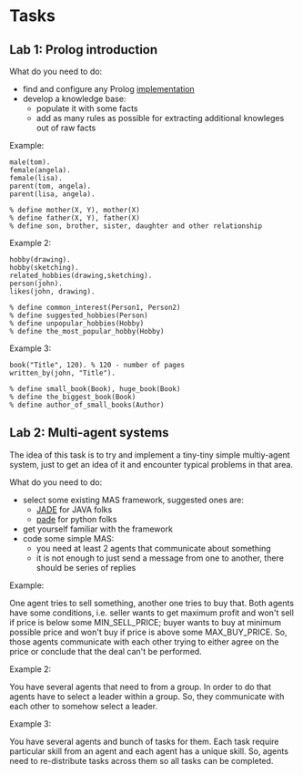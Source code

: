 # Tasks

## Lab 1: Prolog introduction

What do you need to do:
- find and configure any Prolog [implementation](https://en.wikipedia.org/wiki/Comparison_of_Prolog_implementations)
- develop a knowledge base:
  - populate it with some facts
  - add as many rules as possible for extracting additional knowleges out of raw facts
  
Example:

```
male(tom).
female(angela).
female(lisa).
parent(tom, angela).
parent(lisa, angela).

% define mother(X, Y), mother(X)
% define father(X, Y), father(X)
% define son, brother, sister, daughter and other relationship
```

Example 2:

```
hobby(drawing).
hobby(sketching).
related_hobbies(drawing,sketching).
person(john).
likes(john, drawing).

% define common_interest(Person1, Person2)
% define suggested_hobbies(Person)
% define unpopular_hobbies(Hobby)
% define the_most_popular_hobby(Hobby)
```

Example 3:

```
book("Title", 120). % 120 - number of pages
written_by(john, "Title").

% define small_book(Book), huge_book(Book)
% define the_biggest_book(Book)
% define author_of_small_books(Author)
```

## Lab 2: Multi-agent systems

The idea of this task is to try and implement a tiny-tiny simple multiy-agent system,
just to get an idea of it and encounter typical problems in that area.

What do you need to do:
- select some existing MAS framework, suggested ones are:
  - [JADE](https://jade.tilab.com/) for JAVA folks
  - [pade](https://github.com/grei-ufc/pade) for python folks
- get yourself familiar with the framework
- code some simple MAS:
  - you need at least 2 agents that communicate about something
  - it is not enough to just send a message from one to another, there should be
    series of replies
    
Example:

One agent tries to sell something, another one tries to buy that. Both agents have some
conditions, i.e. seller wants to get maximum profit and won't sell if price is below
some MIN_SELL_PRICE; buyer wants to buy at minimum possible price and won't buy if price
is above some MAX_BUY_PRICE. So, those agents communicate with each other trying to either
agree on the price or conclude that the deal can't be performed.

Example 2:

You have several agents that need to from a group. In order to do that agents have to select
a leader within a group. So, they communicate with each other to somehow select a leader.

Example 3:

You have several agents and bunch of tasks for them. Each task require particular skill from an
agent and each agent has a unique skill. So, agents need to re-distribute tasks across them so
all tasks can be completed.
